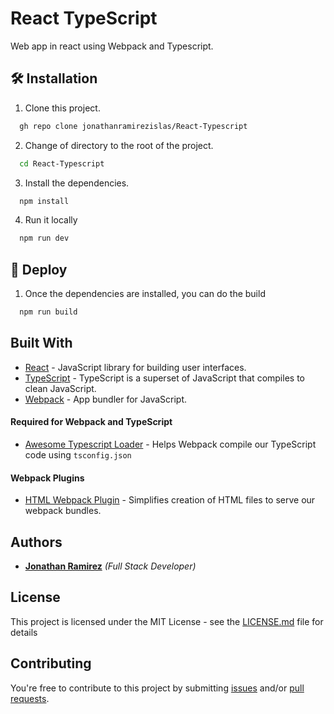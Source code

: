 # React TypeScript
Web app in react using Webpack and Typescript.
## 🛠 Installation
1. Clone this project.
```bash
  gh repo clone jonathanramirezislas/React-Typescript
```
2. Change of directory to the root of the project.
```bash
  cd React-Typescript
```
3. Install the dependencies.
```bash
  npm install
```
4. Run it locally
```bash
  npm run dev
```
## 🚀 Deploy
1. Once the dependencies are installed, you can do the build
```bash
  npm run build
```
## Built With

* [React](https://reactjs.org/) - JavaScript library for building user interfaces.
* [TypeScript](https://www.typescriptlang.org) - TypeScript is a superset of JavaScript that compiles to clean JavaScript.
* [Webpack](https://webpack.js.org/) - App bundler for JavaScript.


#### Required for Webpack and TypeScript
* [Awesome Typescript Loader](https://github.com/s-panferov/awesome-typescript-loader) - Helps Webpack compile our TypeScript code using `tsconfig.json`

#### Webpack Plugins
* [HTML Webpack Plugin](https://github.com/jantimon/html-webpack-plugin) - Simplifies creation of HTML files to serve our webpack bundles.

## Authors

- **[Jonathan Ramirez](https://github.com/jonathanramirezislas)** _(Full Stack Developer)_

## License

This project is licensed under the MIT License - see the [LICENSE.md](LICENSE.md) file for details

## Contributing

You're free to contribute to this project by submitting [issues](https://github.com/jonathanramirezislas/React-Typescript/issues) and/or [pull requests](https://github.com/jonathanramirezislas/React-Typescript/pulls).

